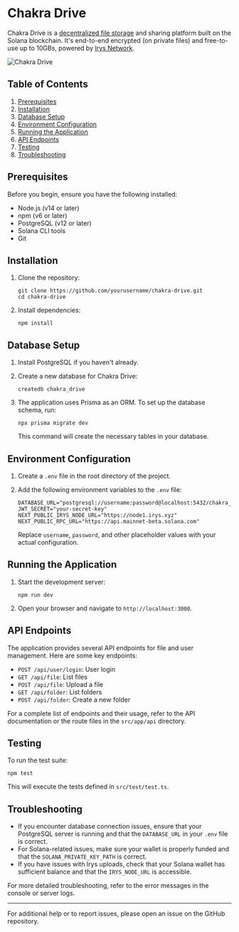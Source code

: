 # Chakra Drive

Chakra Drive is a [decentralized file storage](https://drive.chakra.network/) and sharing platform built on the Solana blockchain. It's end-to-end encrypted (on private files) and free-to-use up to 10GBs, powered by [Irys Network](https://irys.xyz/).


![Chakra Drive](https://github.com/user-attachments/assets/141de226-04e4-46f1-b103-31f14098d3d4)

## Table of Contents

1. [Prerequisites](#prerequisites)
2. [Installation](#installation)
3. [Database Setup](#database-setup)
4. [Environment Configuration](#environment-configuration)
5. [Running the Application](#running-the-application)
6. [API Endpoints](#api-endpoints)
7. [Testing](#testing)
8. [Troubleshooting](#troubleshooting)

## Prerequisites

Before you begin, ensure you have the following installed:

- Node.js (v14 or later)
- npm (v6 or later)
- PostgreSQL (v12 or later)
- Solana CLI tools
- Git

## Installation

1. Clone the repository:

   ```
   git clone https://github.com/yourusername/chakra-drive.git
   cd chakra-drive
   ```

2. Install dependencies:
   ```
   npm install
   ```

## Database Setup

1. Install PostgreSQL if you haven't already.

2. Create a new database for Chakra Drive:

   ```
   createdb chakra_drive
   ```

3. The application uses Prisma as an ORM. To set up the database schema, run:

   ```
   npx prisma migrate dev
   ```

   This command will create the necessary tables in your database.

## Environment Configuration

1. Create a `.env` file in the root directory of the project.

2. Add the following environment variables to the `.env` file:

   ```
   DATABASE_URL="postgresql://username:password@localhost:5432/chakra_drive"
   JWT_SECRET="your-secret-key"
   NEXT_PUBLIC_IRYS_NODE_URL="https://node1.irys.xyz"
   NEXT_PUBLIC_RPC_URL="https://api.mainnet-beta.solana.com"
   ```

   Replace `username`, `password`, and other placeholder values with your actual configuration.

## Running the Application

1. Start the development server:

   ```
   npm run dev
   ```

2. Open your browser and navigate to `http://localhost:3000`.

## API Endpoints

The application provides several API endpoints for file and user management. Here are some key endpoints:

- `POST /api/user/login`: User login
- `GET /api/file`: List files
- `POST /api/file`: Upload a file
- `GET /api/folder`: List folders
- `POST /api/folder`: Create a new folder

For a complete list of endpoints and their usage, refer to the API documentation or the route files in the `src/app/api` directory.

## Testing

To run the test suite:

```
npm test
```

This will execute the tests defined in `src/test/test.ts`.

## Troubleshooting

- If you encounter database connection issues, ensure that your PostgreSQL server is running and that the `DATABASE_URL` in your `.env` file is correct.
- For Solana-related issues, make sure your wallet is properly funded and that the `SOLANA_PRIVATE_KEY_PATH` is correct.
- If you have issues with Irys uploads, check that your Solana wallet has sufficient balance and that the `IRYS_NODE_URL` is accessible.

For more detailed troubleshooting, refer to the error messages in the console or server logs.

---

For additional help or to report issues, please open an issue on the GitHub repository.
